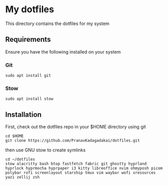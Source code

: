 # My dotfiles

This directory contains the dotfiles for my system

## Requirements

Ensure you have the following installed on your system

### Git

```
sudo apt install git
```

### Stow

```
sudo apt install stow
```

## Installation

First, check out the dotfiles repo in your $HOME directory using git

```
cd $HOME
git clone https://github.com/PranavKadagadakai/dotfiles.git 
```

then use GNU stow to create symlinks

```
cd ~/dotfiles
stow alacritty bash btop fastfetch fabric git ghostty hyprland hyprlock hyprmocha hyprpaper i3 kitty libreoffice nvim ohmyposh picom polybar rofi screenlayout starship tmux vim waybar wofi xresources yazi zellij zsh
```
